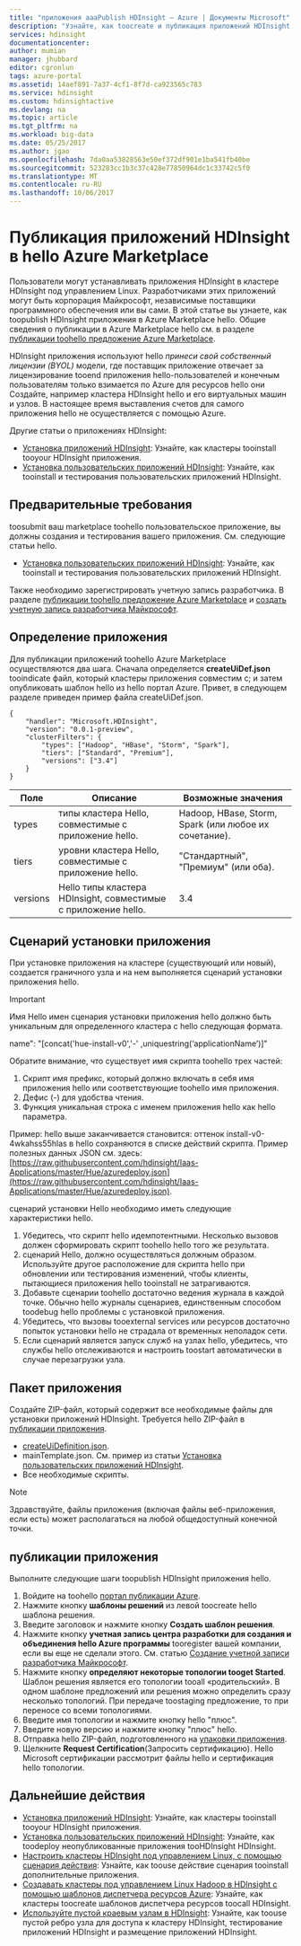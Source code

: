 ```yaml
---
title: "приложения aaaPublish HDInsight — Azure | Документы Microsoft"
description: "Узнайте, как toocreate и публикация приложений HDInsight."
services: hdinsight
documentationcenter: 
author: mumian
manager: jhubbard
editor: cgronlun
tags: azure-portal
ms.assetid: 14aef891-7a37-4cf1-8f7d-ca923565c783
ms.service: hdinsight
ms.custom: hdinsightactive
ms.devlang: na
ms.topic: article
ms.tgt_pltfrm: na
ms.workload: big-data
ms.date: 05/25/2017
ms.author: jgao
ms.openlocfilehash: 7da0aa53828563e50ef372df901e1ba541fb40be
ms.sourcegitcommit: 523283cc1b3c37c428e77850964dc1c33742c5f0
ms.translationtype: MT
ms.contentlocale: ru-RU
ms.lasthandoff: 10/06/2017
---
```

# <a name="publish-hdinsight-applications-into-hello-azure-marketplace"></a>Публикация приложений HDInsight в hello Azure Marketplace
Пользователи могут устанавливать приложения HDInsight в кластере HDInsight под управлением Linux. Разработчиками этих приложений могут быть корпорация Майкрософт, независимые поставщики программного обеспечения или вы сами. В этой статье вы узнаете, как toopublish HDInsight приложения в Azure Marketplace hello.  Общие сведения о публикации в Azure Marketplace hello см. в разделе [публикации toohello предложение Azure Marketplace](../marketplace-publishing/marketplace-publishing-getting-started.md).

HDInsight приложения используют hello *принеси свой собственный лицензии (BYOL)* модели, где поставщик приложение отвечает за лицензирование tooend приложения hello-пользователей и конечным пользователям только взимается по Azure для ресурсов hello они Создайте, например кластера HDInsight hello и его виртуальных машин и узлов. В настоящее время выставления счетов для самого приложения hello не осуществляется с помощью Azure.

Другие статьи о приложениях HDInsight:

* [Установка приложений HDInsight](hdinsight-apps-install-applications.md): Узнайте, как кластеры tooinstall tooyour HDInsight приложения.
* [Установка пользовательских приложений HDInsight](hdinsight-apps-install-custom-applications.md): Узнайте, как tooinstall и тестирования пользовательских приложений HDInsight.

## <a name="prerequisites"></a>Предварительные требования
toosubmit ваш marketplace toohello пользовательское приложение, вы должны создания и тестирования вашего приложения. См. следующие статьи hello.

* [Установка пользовательских приложений HDInsight](hdinsight-apps-install-custom-applications.md): Узнайте, как tooinstall и тестирования пользовательских приложений HDInsight.

Также необходимо зарегистрировать учетную запись разработчика. В разделе [публикации toohello предложение Azure Marketplace](../marketplace-publishing/marketplace-publishing-getting-started.md) и [создать учетную запись разработчика Майкрософт](../marketplace-publishing/marketplace-publishing-accounts-creation-registration.md).

## <a name="define-application"></a>Определение приложения
Для публикации приложений toohello Azure Marketplace осуществляются два шага.  Сначала определяется **createUiDef.json** tooindicate файл, который кластеры приложения совместим с; и затем опубликовать шаблон hello из hello портал Azure. Привет, в следующем разделе приведен пример файла createUiDef.json.

    {
        "handler": "Microsoft.HDInsight",
        "version": "0.0.1-preview",
        "clusterFilters": {
            "types": ["Hadoop", "HBase", "Storm", "Spark"],
            "tiers": ["Standard", "Premium"],
            "versions": ["3.4"]
        }
    }


| Поле | Описание | Возможные значения |
| --- | --- | --- |
| types |типы кластера Hello, совместимые с приложение hello. |Hadoop, HBase, Storm, Spark (или любое их сочетание). |
| tiers |уровни кластера Hello, совместимые с приложение hello. |"Стандартный", "Премиум" (или оба). |
| versions |Hello типы кластера HDInsight, совместимые с приложение hello. |3.4 |

## <a name="application-install-script"></a>Сценарий установки приложения
При установке приложения на кластере (существующий или новый), создается граничного узла и на нем выполняется сценарий установки приложения hello.
  > [!IMPORTANT]
  > Имя Hello имен сценария установки приложения hello должно быть уникальным для определенного кластера с hello следующая формата.
  > 
  > name": "[concat('hue-install-v0','-' ,uniquestring(‘applicationName’)]"
  > 
  > Обратите внимание, что существует имя скрипта toohello трех частей:
  > 
  > 1. Скрипт имя префикс, который должно включать в себя имя приложения hello или соответствующие toohello имя приложения.
  > 2. Дефис (-) для удобства чтения.
  > 3. Функция уникальная строка с именем приложения hello как hello параметра.
  > 
  > Пример: hello выше заканчивается становится: оттенок install-v0-4wkahss55hlas в hello сохраняются в списке действий скрипта. Пример полезных данных JSON см. здесь: [https://raw.githubusercontent.com/hdinsight/Iaas-Applications/master/Hue/azuredeploy.json](https://raw.githubusercontent.com/hdinsight/Iaas-Applications/master/Hue/azuredeploy.json).
  > 
сценарий установки Hello необходимо иметь следующие характеристики hello.
1. Убедитесь, что скрипт hello идемпотентными. Несколько вызовов должен сформировать скрипт toohello hello того же результата.
2. сценарий Hello, должно осуществляться должным образом. Используйте другое расположение для скрипта hello при обновлении или тестирования изменений, чтобы клиенты, пытающиеся приложения hello tooinstall не затрагиваются. 
3. Добавьте сценарии toohello достаточно ведения журнала в каждой точке. Обычно hello журналы сценариев, единственным способом toodebug hello проблемы с установкой приложения.
4. Убедитесь, что вызовы tooexternal services или ресурсов достаточно попыток установки hello не страдала от временных неполадок сети.
5. Если сценарий является запуск служб на узлах hello, убедитесь, что службы hello отслеживаются и настроить toostart автоматически в случае перезагрузки узла.

## <a name="package-application"></a>Пакет приложения
Создайте ZIP-файл, который содержит все необходимые файлы для установки приложений HDInsight. Требуется hello ZIP-файл в [публикации приложения](#publish-application).

* [createUiDefinition.json](#define-application).
* mainTemplate.json. См. пример из статьи [Установка пользовательских приложений HDInsight](hdinsight-apps-install-custom-applications.md).
* Все необходимые скрипты.

> [!NOTE]
> Здравствуйте, файлы приложения (включая файлы веб-приложения, если есть) может располагаться на любой общедоступный конечной точки.
> 

## <a name="publish-application"></a>публикации приложения
Выполните следующие шаги toopublish HDInsight приложения hello.

1. Войдите на toohello [портал публикации Azure](https://publish.windowsazure.com/).
2. Нажмите кнопку **шаблоны решений** из левой toocreate hello шаблона решения.
3. Введите заголовок и нажмите кнопку **Создать шаблон решения**.
4. Нажмите кнопку **учетная запись центра разработки для создания и объединения hello Azure программы** tooregister вашей компании, если вы еще не сделали этого.  См. статью [Создание учетной записи разработчика Майкрософт](../marketplace-publishing/marketplace-publishing-accounts-creation-registration.md).
5. Нажмите кнопку **определяют некоторые топологии tooget Started**. Шаблон решения является его топологии tooall «родительский». В одном шаблоне предложений или решения можно определить сразу несколько топологий. При передаче toostaging предложение, то при переносе со всеми топологиями. 
6. Введите имя топологии и нажмите кнопку hello "плюс".
7. Введите новую версию и нажмите кнопку "плюс" hello.
8. Отправка hello ZIP-файл, подготовленного на [упаковки приложения](#package-application).  
9. Щелкните **Request Certification**(Запросить сертификацию). Hello Microsoft сертификации рассмотрит файлы hello и сертификация hello топологии.

## <a name="next-steps"></a>Дальнейшие действия
* [Установка приложений HDInsight](hdinsight-apps-install-applications.md): Узнайте, как кластеры tooinstall tooyour HDInsight приложения.
* [Установка пользовательских приложений HDInsight](hdinsight-apps-install-custom-applications.md): Узнайте, как toodeploy неопубликованные приложения tooHDInsight HDInsight.
* [Настроить кластеры HDInsight под управлением Linux, с помощью сценария действия](hdinsight-hadoop-customize-cluster-linux.md): Узнайте, как toouse действие сценария tooinstall дополнительные приложения.
* [Создавать кластеры под управлением Linux Hadoop в HDInsight с помощью шаблонов диспетчера ресурсов Azure](hdinsight-hadoop-create-linux-clusters-arm-templates.md): Узнайте, как кластеры toocreate шаблонов диспетчера ресурсов toocall HDInsight.
* [Используйте пустой краевым узлам в HDInsight](hdinsight-apps-use-edge-node.md): Узнайте, как toouse пустой ребро узла для доступа к кластеру HDInsight, тестирование приложений HDInsight и размещение приложений HDInsight.

